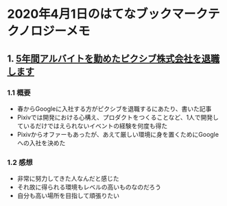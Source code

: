 # 2020年4月1日のはてなブックマークテクノロジーメモ

## 1. [5年間アルバイトを勤めたピクシブ株式会社を退職します](https://hakatashi.hatenadiary.com/entry/2020/03/31/174857)

### 1.1 概要

- 春からGoogleに入社する方がピクシブを退職するにあたり、書いた記事
- Pixivでは開発における心構え、プロダクトをつくることなど、1人で開発しているだけではえられないイベントの経験を何度も得た
- Pixivからオファーもあったが、あえて厳しい環境に身を置くためにGoogleへの入社を決めた

### 1.2 感想

- 非常に努力してきた人なんだと感じた
- それ故に得られる環境もレベルの高いものなのだろう
- 自分も高い場所を目指して頑張りたい
